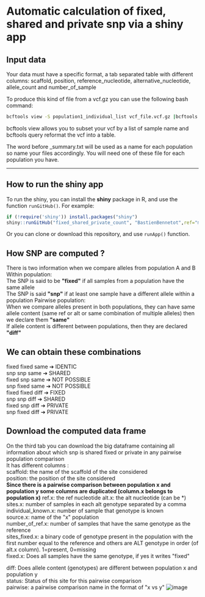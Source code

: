 # Automatic calculation of fixed, shared and private snp via a shiny app

## Input data
Your data must have a specific format, a tab separated table with different columns: 
scaffold, position, reference_nucleotide, alternative_nucleotide, allele_count and number_of_sample

To produce this kind of file from a vcf.gz you can use the following bash command: 
```bash
bcftools view -S population1_individual_list vcf_file.vcf.gz |bcftools query -f '%CHROM\t%POS\t%REF\t%ALT\t%AC\t%AN\n' > population1_summary.txt 
```
bcftools view allows you to subset your vcf by a list of sample name and bcftools query reformat the vcf into a table.

The word before _summary.txt will be used as a name for each population so name your files accordingly. You will need one of these file for each population you have.

---

## How to run the shiny app
To run the shiny, you can install the **shiny** package in R, and
use the function `runGitHub()`. For example:

```R
if (!require('shiny')) install.packages("shiny")
shiny::runGitHub("fixed_shared_private_count", "BastienBennetot",ref="main")
```

Or you can clone or download this repository, and use `runApp()` function.

## How SNP are computed ?
There is two information when we compare alleles from population A and B  
Within population:  
The SNP is said to be **"fixed"** if all samples from a population have the same allele  
The SNP is said **"snp"** if at least one sample have a different allele within a population 
Pairwise population:  
When we compare alleles present in both populations, they can have same allele content (same ref or alt or same combination of multiple alleles) then we declare them **"same"**  
If allele content is different between populations, then they are declared **"diff"**  

## We can obtain these combinations
fixed fixed same  &#10132;  IDENTIC  
snp snp same  &#10132;  SHARED  
fixed snp same  &#10132;  NOT POSSIBLE  
snp fixed same  &#10132;  NOT POSSIBLE  
fixed fixed diff  &#10132;  FIXED  
snp snp diff  &#10132;  SHARED  
fixed snp diff  &#10132;  PRIVATE  
snp fixed diff  &#10132;  PRIVATE

## Download the computed data frame
On the third tab you can download the big dataframe containing all information about which snp is shared fixed or private in any pairwise population comparison  
It has different columns :  
scaffold: the name of the scaffold of the site considered  
position: the position of the site considered  
**Since there is a pairwise comparison between population x and population y some columns are duplicated (column.x belongs to population x)**
ref.x: the ref nucleotide 
alt.x: the alt nucleotide (can be *)
sites.x: number of samples in each	alt genotype separated by a comma  
individual_known.x: number of sample that genotype is known  
source.x: name of the "x" population  
number_of_ref.x: number of samples that have the same genotype as the reference  
sites_fixed.x: a binary code of genotype present in the population with the first number equal to the reference and others are ALT genotype in order (of alt.x column). 1=present, 0=missing  
fixed.x: Does all samples have the same genotype, if yes it writes "fixed"  

diff: Does allele content (genotypes) are different between population x and population y  
status: Status of this site for this pairwise comparison  
pairwise: a pairwise comparison name in the format of "x vs y"
![image](https://user-images.githubusercontent.com/86835441/125978461-3ae69af0-ccce-4f9e-a9aa-a7a048a2a4dd.png)
